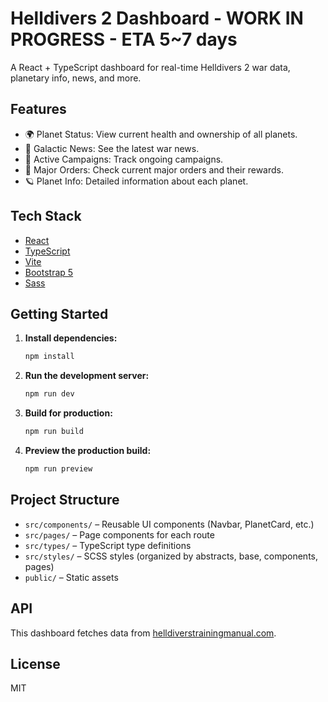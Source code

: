 # Helldivers 2 Dashboard - WORK IN PROGRESS - ETA  5~7 days

A React + TypeScript dashboard for real-time Helldivers 2 war data, planetary info, news, and more.

## Features

- 🌍 Planet Status: View current health and ownership of all planets.
- 📰 Galactic News: See the latest war news.
- 🌌 Active Campaigns: Track ongoing campaigns.
- 🎯 Major Orders: Check current major orders and their rewards.
- 🪐 Planet Info: Detailed information about each planet.

## Tech Stack

- [React](https://react.dev/)
- [TypeScript](https://www.typescriptlang.org/)
- [Vite](https://vitejs.dev/)
- [Bootstrap 5](https://getbootstrap.com/)
- [Sass](https://sass-lang.com/)

## Getting Started

1. **Install dependencies:**
   ```sh
   npm install
   ```

2. **Run the development server:**
   ```sh
   npm run dev
   ```

3. **Build for production:**
   ```sh
   npm run build
   ```

4. **Preview the production build:**
   ```sh
   npm run preview
   ```

## Project Structure

- `src/components/` – Reusable UI components (Navbar, PlanetCard, etc.)
- `src/pages/` – Page components for each route
- `src/types/` – TypeScript type definitions
- `src/styles/` – SCSS styles (organized by abstracts, base, components, pages)
- `public/` – Static assets

## API

This dashboard fetches data from [helldiverstrainingmanual.com](https://helldiverstrainingmanual.com/api/v1/).

## License

MIT
